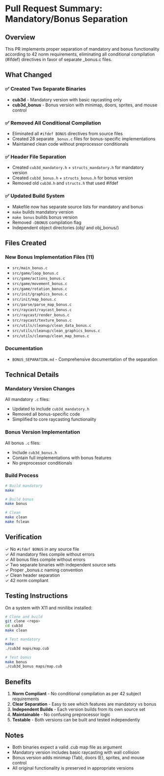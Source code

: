 # Pull Request Summary: Mandatory/Bonus Separation

## Overview
This PR implements proper separation of mandatory and bonus functionality according to 42 norm requirements, eliminating all conditional compilation (#ifdef) directives in favor of separate _bonus.c files.

## What Changed

### ✅ Created Two Separate Binaries
- **cub3d** - Mandatory version with basic raycasting only
- **cub3d_bonus** - Bonus version with minimap, doors, sprites, and mouse control

### ✅ Removed All Conditional Compilation
- Eliminated all `#ifdef BONUS` directives from source files
- Created 28 separate `_bonus.c` files for bonus-specific implementations
- Maintained clean code without preprocessor conditionals

### ✅ Header File Separation
- Created `cub3d_mandatory.h` + `structs_mandatory.h` for mandatory version
- Created `cub3d_bonus.h` + `structs_bonus.h` for bonus version
- Removed old `cub3d.h` and `structs.h` that used #ifdef

### ✅ Updated Build System
- Makefile now has separate source lists for mandatory and bonus
- `make` builds mandatory version
- `make bonus` builds bonus version
- Removed `-DBONUS` compilation flag
- Independent object directories (obj/ and obj_bonus/)

## Files Created

### New Bonus Implementation Files (11)
- `src/main_bonus.c`
- `src/game/loop_bonus.c`
- `src/game/actions_bonus.c`
- `src/game/movement_bonus.c`
- `src/game/rotation_bonus.c`
- `src/init/graphics_bonus.c`
- `src/init/map_bonus.c`
- `src/parse/parse_map_bonus.c`
- `src/raycast/raycast_bonus.c`
- `src/raycast/render_bonus.c`
- `src/raycast/texture_bonus.c`
- `src/utils/cleanup/clean_data_bonus.c`
- `src/utils/cleanup/clean_graphics_bonus.c`
- `src/utils/cleanup/clean_map_bonus.c`

### Documentation
- `BONUS_SEPARATION.md` - Comprehensive documentation of the separation

## Technical Details

### Mandatory Version Changes
All mandatory `.c` files:
- Updated to include `cub3d_mandatory.h`
- Removed all bonus-specific code
- Simplified to core raycasting functionality

### Bonus Version Implementation
All bonus `.c` files:
- Include `cub3d_bonus.h`
- Contain full implementations with bonus features
- No preprocessor conditionals

### Build Process
```bash
# Build mandatory
make

# Build bonus
make bonus

# Clean
make clean
make fclean
```

## Verification

✓ No `#ifdef BONUS` in any source file  
✓ All mandatory files compile without errors  
✓ All bonus files compile without errors  
✓ Two separate binaries with independent source sets  
✓ Proper _bonus.c naming convention  
✓ Clean header separation  
✓ 42 norm compliant

## Testing Instructions

On a system with X11 and minilibx installed:

```bash
# Clone and build
git clone <repo>
cd cub3d
make clean

# Test mandatory
make
./cub3d maps/map.cub

# Test bonus
make bonus
./cub3d_bonus maps/map.cub
```

## Benefits

1. **Norm Compliant** - No conditional compilation as per 42 subject requirements
2. **Clear Separation** - Easy to see which features are mandatory vs bonus
3. **Independent Builds** - Each version builds from its own source set
4. **Maintainable** - No confusing preprocessor logic
5. **Testable** - Both versions can be built and tested independently

## Notes

- Both binaries expect a valid .cub map file as argument
- Mandatory version includes basic raycasting with wall collision
- Bonus version adds minimap (Tab), doors (E), sprites, and mouse control
- All original functionality is preserved in appropriate versions
